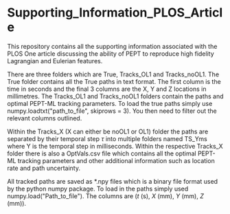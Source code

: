 # Supporting_Information_PLOS_Article
This repository contains all the supporting information associated with the PLOS One article discussing the ability of PEPT to reproduce high fidelity Lagrangian and Eulerian features.  

There are three folders which are True, Tracks_OL1 and Tracks_noOL1.  The True folder contains all the True paths in text format.  The first column is the time in seconds and the final 3 columns are the X, Y and Z locations in millimetres.  The Tracks_OL1 and Tracks_noOL1 folders contain the paths and optimal PEPT-ML tracking parameters.  To load the true paths simply use numpy.loadtxt("path_to_file", skiprows = 3).  You then need to filter out the relevant columns outlined.  

Within the Tracks_X (X can either be noOL1 or OL1) folder the paths are separated by their temporal step $\tau$ into multiple folders named TS_Yms where Y is the temporal step in milliseconds.  Within the respective Tracks_X folder there is also a OptVals.csv file which contains all the optimal PEPT-ML tracking parameters and other additional information such as location rate and path uncertainty.  

All tracked paths are saved as *.npy files which is a binary file format used by the python numpy package.  To load in the paths simply used numpy.load("Path_to_file").  The columns are ($t$ (s), $X$ (mm), $Y$ (mm), $Z$ (mm)).  
